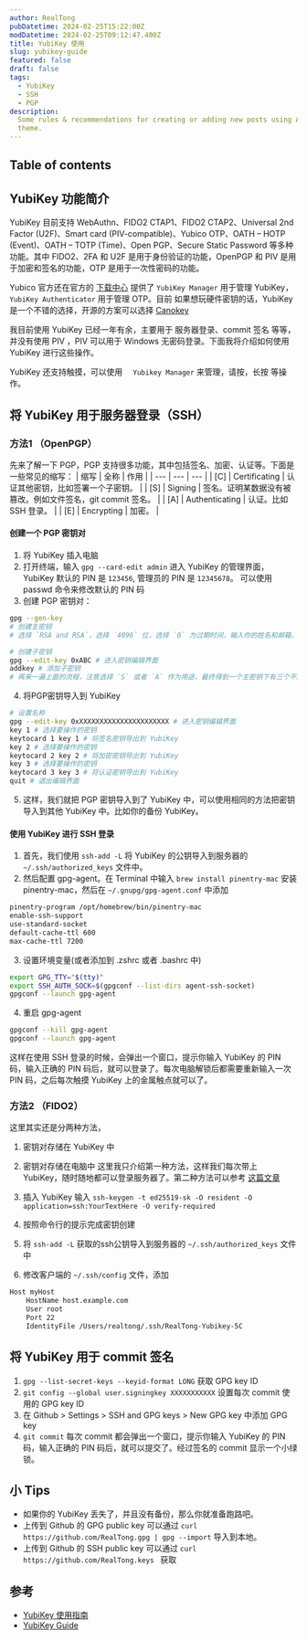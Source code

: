 ```yaml
---
author: RealTong
pubDatetime: 2024-02-25T15:22:00Z
modDatetime: 2024-02-25T09:12:47.400Z
title: YubiKey 使用
slug: yubikey-guide
featured: false
draft: false
tags:
  - YubiKey
  - SSH
  - PGP
description:
  Some rules & recommendations for creating or adding new posts using AstroPaper
  theme.
---
```


## Table of contents

## YubiKey 功能简介
YubiKey 目前支持 WebAuthn、FIDO2 CTAP1、FIDO2 CTAP2、Universal 2nd Factor (U2F)、Smart card (PIV-compatible)、Yubico OTP、OATH – HOTP (Event)、OATH – TOTP (Time)、Open PGP、Secure Static Password 等多种功能。其中 FIDO2、2FA 和 U2F 是用于身份验证的功能，OpenPGP 和 PIV 是用于加密和签名的功能，OTP 是用于一次性密码的功能。

Yubico 官方还在官方的 [下载中心](https://www.yubico.com/support/download/) 提供了 `YubiKey Manager` 用于管理 YubiKey，`YubiKey Authenticator` 用于管理 OTP。目前 如果想玩硬件密钥的话，YubiKey 是一个不错的选择，开源的方案可以选择 [Canokey](https://www.canokeys.org/)

我目前使用 YubiKey 已经一年有余，主要用于 服务器登录、commit 签名 等等，并没有使用 PIV ，PIV 可以用于 Windows 无密码登录。下面我将介绍如何使用 YubiKey 进行这些操作。

YubiKey 还支持触摸，可以使用 `  Yubikey Manager` 来管理，请按，长按 等操作。

## 将 YubiKey 用于服务器登录（SSH）

### 方法1 （OpenPGP）
先来了解一下 PGP，PGP 支持很多功能，其中包括签名、加密、认证等。下面是一些常见的缩写：
| 缩写 | 全称 | 作用 |
| --- | --- | --- |
| [C] | Certificating | 认证其他密钥，比如签署一个子密钥。 |
| [S] | Signing | 签名。证明某数据没有被篡改。例如文件签名，git commit 签名。 |
| [A] | Authenticating | 认证。比如 SSH 登录。 |
| [E] | Encrypting | 加密。 |


#### 创建一个 PGP 密钥对
1. 将 YubiKey 插入电脑
2. 打开终端，输入 `gpg --card-edit admin` 进入 YubiKey 的管理界面，YubiKey 默认的 PIN 是 `123456`, 管理员的 PIN 是 `12345678`。
   可以使用 passwd 命令来修改默认的 PIN 码
3. 创建 PGP 密钥对：
```bash
gpg --gen-key
# 创建主密钥
# 选择 `RSA and RSA`，选择 `4096` 位，选择 `0` 为过期时间，输入你的姓名和邮箱，输入密码，完成密钥对的创建。

# 创建子密钥
gpg --edit-key 0xABC # 进入密钥编辑界面
addkey # 添加子密钥
# 再来一遍上面的流程，注意选择 `S` 或者 `A` 作为用途，最终得到一个主密钥下有三个不同功能的子密钥。
```
4. 将PGP密钥导入到 YubiKey
```bash
# 设置名称
gpg --edit-key 0xXXXXXXXXXXXXXXXXXXXXXX # 进入密钥编辑界面
key 1 # 选择要操作的密钥
keytocard 1 key 1 # 将签名密钥导出到 YubiKey
key 2 # 选择要操作的密钥
keytocard 2 key 2 # 将加密密钥导出到 YubiKey
key 3 # 选择要操作的密钥
keytocard 3 key 3 # 将认证密钥导出到 YubiKey
quit # 退出编辑界面
```
5. 这样，我们就把 PGP 密钥导入到了 YubiKey 中，可以使用相同的方法把密钥导入到其他 YubiKey 中。比如你的备份 YubiKey。

#### 使用 YubiKey 进行 SSH 登录
1. 首先，我们使用 `ssh-add -L` 将 YubiKey 的公钥导入到服务器的 `~/.ssh/authorized_keys` 文件中。
2. 然后配置 gpg-agent。在 Terminal 中输入 `brew install pinentry-mac` 安装 pinentry-mac，然后在 `~/.gnupg/gpg-agent.conf` 中添加 
```bash
pinentry-program /opt/homebrew/bin/pinentry-mac
enable-ssh-support
use-standard-socket
default-cache-ttl 600
max-cache-ttl 7200
```

3. 设置环境变量(或者添加到 .zshrc 或者 .bashrc 中)
```bash
export GPG_TTY="$(tty)"
export SSH_AUTH_SOCK=$(gpgconf --list-dirs agent-ssh-socket)
gpgconf --launch gpg-agent
```

4. 重启 gpg-agent
```bash
gpgconf --kill gpg-agent
gpgconf --launch gpg-agent
```

这样在使用 SSH 登录的时候，会弹出一个窗口，提示你输入 YubiKey 的 PIN 码，输入正确的 PIN 码后，就可以登录了。每次电脑解锁后都需要重新输入一次 PIN 码，之后每次触摸 YubiKey 上的金属触点就可以了。

### 方法2 （FIDO2）
这里其实还是分两种方法，
1. 密钥对存储在 YubiKey 中
2. 密钥对存储在电脑中
这里我只介绍第一种方法，这样我们每次带上 YubiKey，随时随地都可以登录服务器了。第二种方法可以参考 [这篇文章](https://developers.yubico.com/SSH/Securing_SSH_with_FIDO2.html)

1. 插入 YubiKey 输入 `ssh-keygen -t ed25519-sk -O resident -O application=ssh:YourTextHere -O verify-required`
2. 按照命令行的提示完成密钥创建
3. 将 `ssh-add -L` 获取的ssh公钥导入到服务器的 `~/.ssh/authorized_keys` 文件中
4. 修改客户端的 `~/.ssh/config` 文件，添加
```bash
Host myHost
    HostName host.example.com
    User root
    Port 22
    IdentityFile /Users/realtong/.ssh/RealTong-Yubikey-5C
```

## 将 YubiKey 用于 commit 签名
1. `gpg --list-secret-keys --keyid-format LONG` 获取 GPG key ID
2. `git config --global user.signingkey XXXXXXXXXXX` 设置每次 commit 使用的 GPG key ID
3. 在 Github > Settings > SSH and GPG keys > New GPG key 中添加 GPG key
4. `git commit` 每次 commit 都会弹出一个窗口，提示你输入 YubiKey 的 PIN 码，输入正确的 PIN 码后，就可以提交了。经过签名的 commit 显示一个小绿锁。


## 小 Tips
- 如果你的 YubiKey 丢失了，并且没有备份，那么你就准备跑路吧。
- 上传到 Github 的 GPG public key 可以通过 `curl https://github.com/RealTong.gpg | gpg --import` 导入到本地。
- 上传到 Github 的 SSH public key 可以通过 `curl https://github.com/RealTong.keys ` 获取

## 参考 
- [YubiKey 使用指南](https://developers.yubico.com/PIV/Guides/Securing_SSH_with_OpenPGP_or_PIV.html)
- [YubiKey Guide](https://github.com/drduh/YubiKey-Guide)
